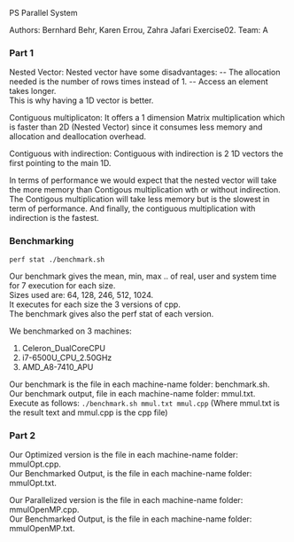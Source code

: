 PS Parallel System

Authors: Bernhard Behr, Karen Errou, Zahra Jafari
Exercise02.
Team: A

### Part 1

Nested Vector: Nested vector have some disadvantages: 
-- The allocation needed is the number of rows times instead of 1.
-- Access an element takes longer.  
This is why having a 1D vector is better.

Contiguous multiplicaton: It offers a 1 dimension Matrix multiplication which is faster than 2D (Nested Vector) since it consumes less memory and allocation and deallocation overhead.

Contiguous with indirection: Contiguous with indirection is 2 1D vectors the first pointing to the main 1D.

In terms of performance we would expect that the nested vector will take the more memory than Contigous multiplication wth or without indirection.
The Contigous multiplication will take less memory but is the slowest in term of performance.
And finally, the contiguous multiplication with indirection is the fastest. 

### Benchmarking  

`perf stat ./benchmark.sh `  

Our benchmark gives the mean, min, max .. of real, user and system time for 7 execution for each size.  
Sizes used are: 64, 128, 246, 512, 1024.  
It executes for each size the 3 versions of cpp.  
The benchmark gives also the perf stat of each version.  

We benchmarked on 3 machines:    
1. Celeron_DualCoreCPU  
2. i7-6500U_CPU_2.50GHz  
3. AMD_A8-7410_APU  

Our benchmark is the file in each machine-name folder: benchmark.sh.  
Our benchmark output, file in each machine-name folder: mmul.txt.  
Execute as follows: ` ./benchmark.sh mmul.txt mmul.cpp `  (Where mmul.txt is the result text and mmul.cpp is the cpp file)

### Part 2

Our Optimized version is the file in each machine-name folder: mmulOpt.cpp.  
Our Benchmarked Output, is the file in each machine-name folder: mmulOpt.txt.  

Our Parallelized version is the file in each machine-name folder: mmulOpenMP.cpp. </br> 
Our Benchmarked Output, is the file in each machine-name folder: mmulOpenMP.txt.  

